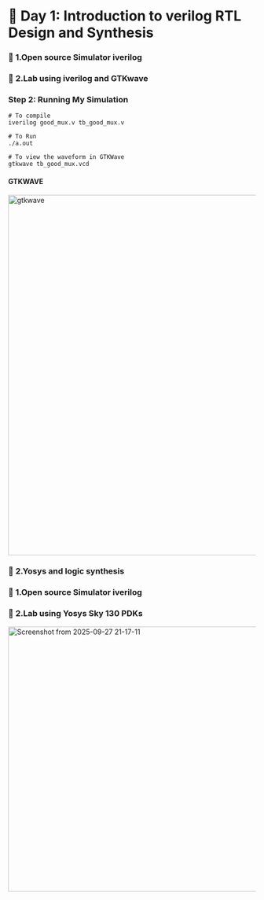 

# 🚀 Day 1: Introduction to verilog RTL Design and Synthesis

### 🧠 **1.Open source Simulator iverilog**



### 🧠 **2.Lab using iverilog and GTKwave**

### Step 2: Running My Simulation
```shell
# To compile
iverilog good_mux.v tb_good_mux.v

# To Run
./a.out

# To view the waveform in GTKWave
gtkwave tb_good_mux.vcd
```
#### GTKWAVE

<img width="958" height="733" alt="gtkwave" src="https://github.com/user-attachments/assets/b3fe8f33-c5b1-456e-a9af-cf4e9493cb1d" />




### 🧠 **2.Yosys and logic synthesis**

### 🧠 **1.Open source Simulator iverilog**

### 🧠 **2.Lab using Yosys Sky 130 PDKs**

<img width="940" height="539" alt="Screenshot from 2025-09-27 21-17-11" src="https://github.com/user-attachments/assets/04a3721f-561e-4a16-ae8c-86d72c2b09a8" />

